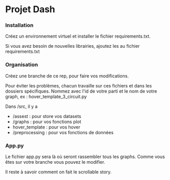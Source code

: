 
# Projet Dash


### Installation 

Créez un environnement virtuel et installer le fichier requirements.txt.

Si vous avez besoin de nouvelles librairies, ajoutez les au fichier requirements.txt


### Organisation

Créez une branche de ce rep, pour faire vos modifications.

Pour éviter les problèmes, chacun travaille sur ces fichiers et dans les dossiers spécifiques. 
Nommez avec l'id de votre parti et le nom de votre graph, ex : hover_template_3_circuit.py

Dans /src, il y a 
- /assest   : pour store vos datasets
- /graphs   : pour vos fonctions plot
- hover_template : pour vos hover
- /preprocessing : pour vos fonctions de données 


### App.py

Le fichier app.py sera là où seront rassembler tous les graphs. Comme vous êtes sur votre branche vous pouvez le modifier.

Il reste à savoir comment on fait le scrollable story. 
